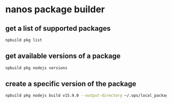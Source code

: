 # nanos package builder

## get a list of supported packages

```bash
npbuild pkg list
```

## get available versions of a package

```bash
npbuild pkg nodejs versions
```

## create a specific version of the package

```bash
npbuild pkg nodejs build v15.9.0 --output-directory ~/.ops/local_packages --install
```
